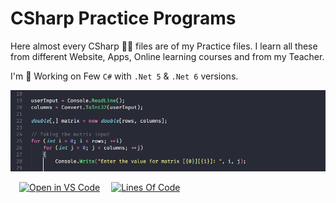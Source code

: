 # CSharp Practice Programs

Here almost every CSharp 🐱‍🏍 files are of my Practice files. I learn all these from different Website, Apps, Online learning courses and from my Teacher.

I'm 🎃 Working on Few `C#` with `.Net 5` & `.Net 6` versions.

![C# Banner](./_Files/CSharp_banner.png)

&emsp;[![Open in VS Code](https://open.vscode.dev/badges/open-in-vscode.svg)](https://github.com/Koushikon/CPP.Programs) 
&emsp;[![Lines Of Code](https://tokei.rs/b1/github.com/Koushikon/CS.Programs?category=code)](https://github.com/Koushikon/CS.Programs)